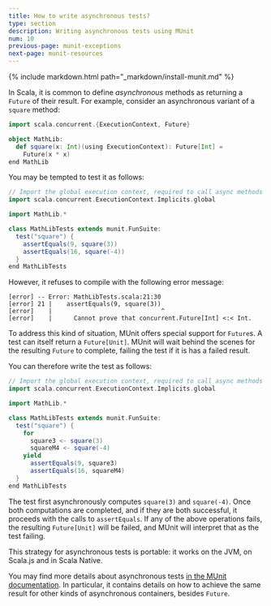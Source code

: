 ```yaml
---
title: How to write asynchronous tests?
type: section
description: Writing asynchronous tests using MUnit
num: 10
previous-page: munit-exceptions
next-page: munit-resources
---
```


{% include markdown.html path="_markdown/install-munit.md" %}

In Scala, it is common to define *asynchronous* methods as returning a `Future` of their result.
For example, consider an asynchronous variant of a `square` method:

```scala
import scala.concurrent.{ExecutionContext, Future}

object MathLib:
  def square(x: Int)(using ExecutionContext): Future[Int] =
    Future(x * x)
end MathLib
```

You may be tempted to test it as follows:

```scala
// Import the global execution context, required to call async methods
import scala.concurrent.ExecutionContext.Implicits.global

import MathLib.*

class MathLibTests extends munit.FunSuite:
  test("square") {
    assertEquals(9, square(3))
    assertEquals(16, square(-4))
  }
end MathLibTests
```

However, it refuses to compile with the following error message:

```
[error] -- Error: MathLibTests.scala:21:30
[error] 21 |    assertEquals(9, square(3))
[error]    |                              ^
[error]    |      Cannot prove that concurrent.Future[Int] <:< Int.
```

To address this kind of situation, MUnit offers special support for `Future`s.
A test can itself return a `Future[Unit]`.
MUnit will wait behind the scenes for the resulting `Future` to complete, failing the test if it is has a failed result.

You can therefore write the test as follows:

```scala
// Import the global execution context, required to call async methods
import scala.concurrent.ExecutionContext.Implicits.global

import MathLib.*

class MathLibTests extends munit.FunSuite:
  test("square") {
    for
      square3 <- square(3)
      squareM4 <- square(-4)
    yield
      assertEquals(9, square3)
      assertEquals(16, squareM4)
  }
end MathLibTests
```

The test first asynchronously computes `square(3)` and `square(-4)`.
Once both computations are completed, and if they are both successful, it proceeds with the calls to `assertEquals`.
If any of the above operations fails, the resulting `Future[Unit]` will be failed, and MUnit will interpret that as the test failing.

This strategy for asynchronous tests is portable: it works on the JVM, on Scala.js and in Scala Native.

You may find more details about asynchronous tests [in the MUnit documentation](https://scalameta.org/munit/docs/tests.html#declare-async-test).
In particular, it contains details on how to achieve the same result for other kinds of asynchronous containers, besides `Future`.
